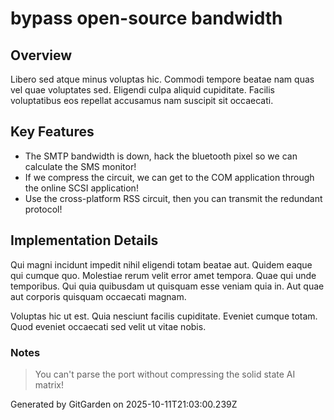 # bypass open-source bandwidth

## Overview
Libero sed atque minus voluptas hic. Commodi tempore beatae nam quas vel quae voluptates sed. Eligendi culpa aliquid cupiditate. Facilis voluptatibus eos repellat accusamus nam suscipit sit occaecati.

## Key Features
- The SMTP bandwidth is down, hack the bluetooth pixel so we can calculate the SMS monitor!
- If we compress the circuit, we can get to the COM application through the online SCSI application!
- Use the cross-platform RSS circuit, then you can transmit the redundant protocol!

## Implementation Details
Qui magni incidunt impedit nihil eligendi totam beatae aut. Quidem eaque qui cumque quo. Molestiae rerum velit error amet tempora. Quae qui unde temporibus. Qui quia quibusdam ut quisquam esse veniam quia in. Aut quae aut corporis quisquam occaecati magnam.
 Voluptas hic ut est. Quia nesciunt facilis cupiditate. Eveniet cumque totam. Quod eveniet occaecati sed velit ut vitae nobis.

### Notes
> You can't parse the port without compressing the solid state AI matrix!

Generated by GitGarden on 2025-10-11T21:03:00.239Z